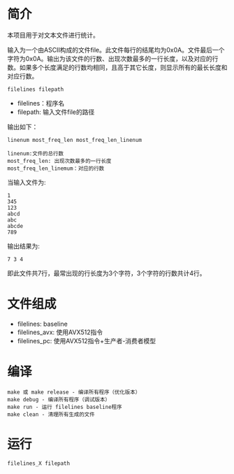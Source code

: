 # 简介
本项目用于对文本文件进行统计。

输入为一个由ASCII构成的文件file。此文件每行的结尾均为0x0A。文件最后一个字符为0x0A。输出为该文件的行数、出现次数最多的一行长度，以及对应的行数。如果多个长度满足的行数均相同，且高于其它长度，则显示所有的最长长度和对应行数。

```
filelines filepath
```
- filelines：程序名
- filepath: 输入文件file的路径

输出如下：
```
linenum most_freq_len most_freq_len_linenum

linenum:文件的总行数
most_freq_len: 出现次数最多的一行长度
most_freq_len_linemum：对应的行数
```

当输入文件为:
```
1
345
123
abcd
abc
abcde
789
```

输出结果为:
```
7 3 4
```
即此文件共7行，最常出现的行长度为3个字符，3个字符的行数共计4行。

# 文件组成

- filelines: baseline
- filelines_avx:  使用AVX512指令
- filelines_pc: 使用AVX512指令+生产者-消费者模型

# 编译
```
make 或 make release - 编译所有程序（优化版本）
make debug - 编译所有程序（调试版本）
make run - 运行 filelines baseline程序
make clean - 清理所有生成的文件
```

# 运行

```
filelines_X filepath
```
